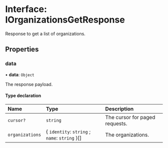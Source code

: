 # Interface: IOrganizationsGetResponse

Response to get a list of organizations.

## Properties

### data

• **data**: `Object`

The response payload.

#### Type declaration

| Name | Type | Description |
| :------ | :------ | :------ |
| `cursor?` | `string` | The cursor for paged requests. |
| `organizations` | \{ `identity`: `string` ; `name`: `string`  }[] | The organizations. |
